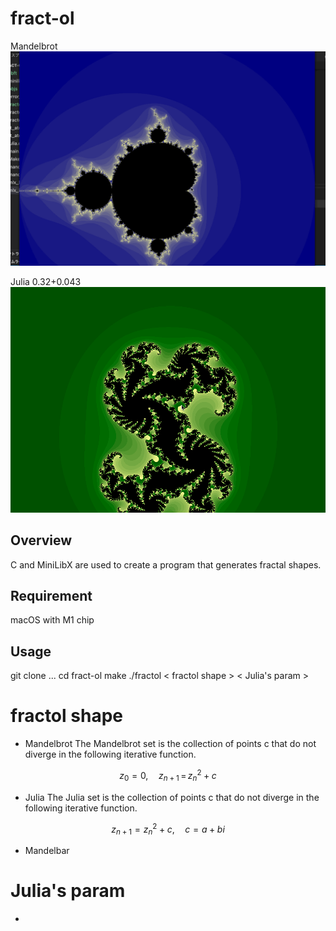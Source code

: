 # fract-ol
Mandelbrot
![gif](https://github.com/retakashi/fract-ol/blob/main/image/Mandelbrot.gif)

Julia 0.32+0.043
![gif](https://github.com/retakashi/fract-ol/blob/main/image/Julia.gif)

## Overview
C and MiniLibX are used to create a program that generates fractal shapes.

## Requirement
macOS with M1 chip
## Usage
git clone ...
cd fract-ol
make
./fractol < fractol shape > < Julia's param >
# fractol shape
- Mandelbrot
    The Mandelbrot set is the collection of points c that do not diverge in the following iterative function.
```math
    z_{0}=0, \quad z_{n+1}​\,=\,z_{n}^2​+c
```
- Julia
   The Julia set is the collection of points c that do not diverge in the following iterative function.
```math
    z_{n+1}​=z_{n}^2​+c, \quad c=a+bi
```
- Mandelbar
# Julia's param
- 
